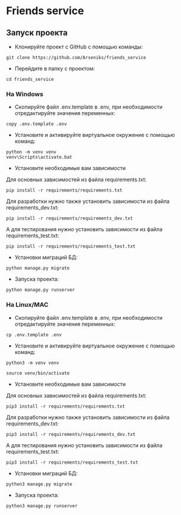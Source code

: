 # Friends service

## Запуск проекта
- Клонируйте проект с GitHub с помощью команды:
```
git clone https://github.com/Arseniks/friends_service
```
- Перейдите в папку с проектом:
```
cd friends_service
```
### На Windows
- Скопируйте файл .env.template в .env, при необходимости отредактируйте 
  значения переменных:
```
copy .env.template .env
``` 
- Установите и активируйте виртуальное окружение с помощью команд:
```
python -m venv venv
venv\Scripts\activate.bat
``` 
- Установите необходимые вам зависимости

Для основных зависимостей из файла requirements.txt:
```
pip install -r requirements/requirements.txt
``` 
Для разработки нужно также установить зависимости из файла requirements_dev.txt:
```
pip install -r requirements/requirements_dev.txt
``` 
А для тестирования нужно установить зависимости из файла requirements_test.txt:
```
pip install -r requirements/requirements_test.txt
```
- Установки миграций БД:
```
python manage.py migrate
```
- Запуска проекта:
```
python manage.py runserver
```
### На Linux/MAC
- Скопируйте файл .env.template в .env, при необходимости отредактируйте 
  значения переменных:
```
cp .env.template .env
``` 
- Установите и активируйте виртуальное окружение с помощью команд:
```
python3 -m venv venv

source venv/bin/activate
```
- Установите необходимые вам зависимости

Для основных зависимостей из файла requirements.txt:
```
pip3 install -r requirements/requirements.txt
``` 
Для разработки нужно также установить зависимости из файла requirements_dev.txt:
```
pip3 install -r requirements/requirements_dev.txt
```
А для тестирования нужно установить зависимости из файла requirements_test.txt:
```
pip3 install -r requirements/requirements_test.txt
```
- Установки миграций БД:
```
python3 manage.py migrate
``````
- Запуска проекта:
```
python3 manage.py runserver
```